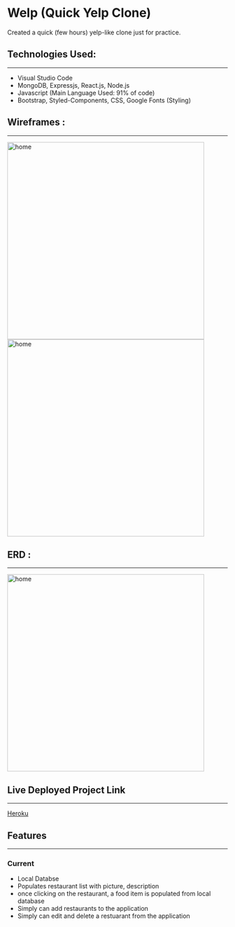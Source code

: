 # Welp (Quick Yelp Clone)

Created a quick (few hours) yelp-like clone just for practice. 


## Technologies Used:
____
* Visual Studio Code
* MongoDB, Expressjs, React.js, Node.js
* Javascript (Main Language Used: 91% of code)
* Bootstrap, Styled-Components, CSS, Google Fonts (Styling)

## Wireframes :
____

<img src='pics/D1430D79-AE8E-456D-8E2E-1D31A42D3EF0.jpeg' alt='home' height=450 width=450/>


<img src='pics/FD3AFAAE-DBB7-456F-9D89-BDBFE805E0D6.jpeg' alt='home' height=450 width=450/>


## ERD :
___

<img src='pics/11A11132-2C9F-4726-895D-8C01083D1B13.jpeg' alt='home' height=450 width=450/>

## Live Deployed Project Link
___
[Heroku](https://welp-yelp-clone.herokuapp.com/)


## Features
___

### Current 

* Local Databse
* Populates restaurant list with picture, description
* once clicking on the restaurant, a food item is populated from local database
* Simply can add restaurants to the application
* Simply can edit and delete a restuarant from the application

